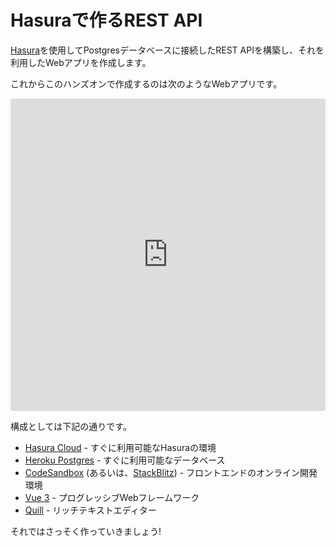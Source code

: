 # Hasuraで作るREST API

[Hasura](https://hasura.io/)を使用してPostgresデータベースに接続したREST APIを構築し、それを利用したWebアプリを作成します。

これからこのハンズオンで作成するのは次のようなWebアプリです。

<iframe
  src="https://codesandbox.io/embed/github/kou029w/hasura-rest-hands-on/tree/main/frontend?codemirror=1&hidenavigation=1&view=preview&module=/src/App.vue"
  style="
    width: 100%;
    height: 500px;
    border: 0;
    border-radius: 4px;
    overflow: hidden;
  "
  title="vue3-hasura-rest"
  sandbox="allow-forms allow-modals allow-popups allow-presentation allow-same-origin allow-scripts"
></iframe>

構成としては下記の通りです。

- [Hasura Cloud](https://cloud.hasura.io/) - すぐに利用可能なHasuraの環境
- [Heroku Postgres](https://jp.heroku.com/postgres) - すぐに利用可能なデータベース
- [CodeSandbox](https://codesandbox.io/) (あるいは、[StackBlitz](https://stackblitz.com/)) - フロントエンドのオンライン開発環境
- [Vue 3](https://vuejs.org/) - プログレッシブWebフレームワーク
- [Quill](https://quilljs.com/) - リッチテキストエディター

それではさっそく作っていきましょう!
